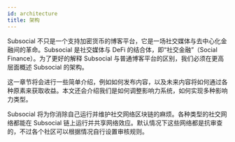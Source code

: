 ```yaml
---
id: architecture
title: 架构
---
```


Subsocial 不只是一个支持加密货币的博客平台，它是一场社交媒体与去中心化金融间的革命。Subsocial 是社交媒体与 DeFi 的结合体，即“社交金融”（Social Finance）。为了更好的解释 Subsocial 与普通博客平台的区别，我们必须在更高层面概述 Subsocial 的架构。

这一章节将会进行一些简单介绍，例如如何发布内容，以及未来内容将如何通过各种原素来获取收益。本文还会介绍我们是如何调整影响力系统，如何实现多种影响力类型。

Subsocial 将为你消除自己运行并维护社交网络区块链的麻烦。各种类型的社交网络都能在 Subsocial 链上运行并共享网络效应。默认情况下这些网络都是抗审查的，不过各个社区可以根据情况自行设置审核规则。
